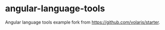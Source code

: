 # angular-language-tools

Angular language tools example fork from https://github.com/volarjs/starter.
